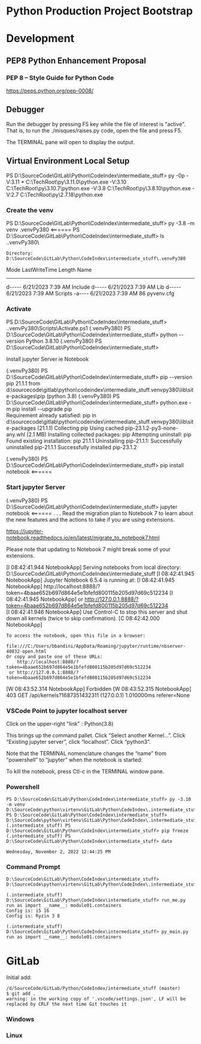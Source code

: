 # Python Production Project Bootstrap


# Development 
## PEP8 Python Enhancement Proposal
### PEP 8 – Style Guide for Python Code
https://peps.python.org/pep-0008/

## Debugger
Run the debugger by pressing F5 key while the file of interest is "active".
That is, to run the ./misques/raises.py code, open the file and press F5.

The TERMINAL pane will open to display the output.

## Virtual Environment Local Setup


PS D:\SourceCode\GitLab\Python\CodeIndex\intermediate_stuff> py -0p
 -V:3.11 *        C:\TechRoot\py\3.11.0\python.exe
 -V:3.10          C:\TechRoot\py\3.10.7\python.exe
 -V:3.8           C:\TechRoot\py\3.8.10\python.exe
 -V:2.7           C:\TechRoot\py\2.7.18\python.exe

### Create the venv
PS D:\SourceCode\GitLab\Python\CodeIndex\intermediate_stuff> py -3.8 -m venv .venvPy380  <======
PS D:\SourceCode\GitLab\Python\CodeIndex\intermediate_stuff> ls .\.venvPy380\


    Directory: D:\SourceCode\GitLab\Python\CodeIndex\intermediate_stuff\.venvPy380


Mode                 LastWriteTime         Length Name
----                 -------------         ------ ----
d-----         6/21/2023   7:39 AM                Include
d-----         6/21/2023   7:39 AM                Lib
d-----         6/21/2023   7:39 AM                Scripts
-a----         6/21/2023   7:39 AM             86 pyvenv.cfg

### Activate
PS D:\SourceCode\GitLab\Python\CodeIndex\intermediate_stuff> .\.venvPy380\Scripts\Activate.ps1
(.venvPy380) PS D:\SourceCode\GitLab\Python\CodeIndex\intermediate_stuff> python --version
Python 3.8.10
(.venvPy380) PS D:\SourceCode\GitLab\Python\CodeIndex\intermediate_stuff>

Install jupyter Server ie Notebook

(.venvPy380) PS D:\SourceCode\GitLab\Python\CodeIndex\intermediate_stuff> pip --version
pip 21.1.1 from d:\sourcecode\gitlab\python\codeindex\intermediate_stuff\.venvpy380\lib\site-packages\pip (python 3.8)
(.venvPy380) PS D:\SourceCode\GitLab\Python\CodeIndex\intermediate_stuff> python.exe -m pip install --upgrade pip   
Requirement already satisfied: pip in d:\sourcecode\gitlab\python\codeindex\intermediate_stuff\.venvpy380\lib\site-packages (21.1.1)
Collecting pip
  Using cached pip-23.1.2-py3-none-any.whl (2.1 MB)
Installing collected packages: pip
  Attempting uninstall: pip
    Found existing installation: pip 21.1.1
    Uninstalling pip-21.1.1:
      Successfully uninstalled pip-21.1.1
Successfully installed pip-23.1.2

(.venvPy380) PS D:\SourceCode\GitLab\Python\CodeIndex\intermediate_stuff> pip install notebook   <======



### Start jupyter Server
(.venvPy380) PS D:\SourceCode\GitLab\Python\CodeIndex\intermediate_stuff> jupyter notebook   <======
.
.
.
Read the migration plan to Notebook 7 to learn about the new features and the actions to take if you are using extensions.

https://jupyter-notebook.readthedocs.io/en/latest/migrate_to_notebook7.html

Please note that updating to Notebook 7 might break some of your extensions.

[I 08:42:41.944 NotebookApp] Serving notebooks from local directory: D:\SourceCode\GitLab\Python\CodeIndex\intermediate_stuff
[I 08:42:41.945 NotebookApp] Jupyter Notebook 6.5.4 is running at:
[I 08:42:41.945 NotebookApp] http://localhost:8888/?token=4baae652b697d864e5e1bfefd800115b205d97d69c512234
[I 08:42:41.945 NotebookApp]  or http://127.0.0.1:8888/?token=4baae652b697d864e5e1bfefd800115b205d97d69c512234      
[I 08:42:41.946 NotebookApp] Use Control-C to stop this server and shut down all kernels (twice to skip confirmation).
[C 08:42:42.000 NotebookApp] 

    To access the notebook, open this file in a browser:
        file:///C:/Users/bbandini/AppData/Roaming/jupyter/runtime/nbserver-40832-open.html
    Or copy and paste one of these URLs:
        http://localhost:8888/?token=4baae652b697d864e5e1bfefd800115b205d97d69c512234
     or http://127.0.0.1:8888/?token=4baae652b697d864e5e1bfefd800115b205d97d69c512234
[W 08:43:52.314 NotebookApp] Forbidden
[W 08:43:52.315 NotebookApp] 403 GET /api/kernels?1687351432311 (127.0.0.1) 1.010000ms referer=None

### VSCode Point to jupyter localhost server
Click on the upper-right "link" : Python(3.8)
 
This brings up the command pallet.  Click “Select another Kernel…”.
Click “Existing jupyter server”, click “localhost”.  Click “python3”.

Note that the TERMINAL nomenclature changes the “name” from “powershell” to “jupyter” when the notebook is started:
 
To kill the notebook, press Ctl-c in the TERMINAL window pane.

### Powershell
```
PS D:\SourceCode\GitLab\Python\CodeIndex\intermediate_stuff> py -3.10 -m venv D:\SourceCode\python\virtenv\GitLab\Python\CodeIndex\.intermediate_stuff
PS D:\SourceCode\GitLab\Python\CodeIndex\intermediate_stuff> D:\SourceCode\python\virtenv\GitLab\Python\CodeIndex\.intermediate_stuff\Scripts\Activate.ps1
(.intermediate_stuff) PS D:\SourceCode\GitLab\Python\CodeIndex\intermediate_stuff> pip freeze
(.intermediate_stuff) PS D:\SourceCode\GitLab\Python\CodeIndex\intermediate_stuff> date

Wednesday, November 2, 2022 12:44:25 PM
```

### Command Prompt
```
D:\SourceCode\GitLab\Python\CodeIndex\intermediate_stuff> D:\SourceCode\python\virtenv\GitLab\Python\CodeIndex\.intermediate_stuff\Scripts\Activate

(.intermediate_stuff) D:\SourceCode\GitLab\Python\CodeIndex\intermediate_stuff> run_me.py
run as import __name__: module01.containers
Config is: i5 16
Config is: Ryzin 3 8

(.intermediate_stuff) D:\SourceCode\GitLab\Python\CodeIndex\intermediate_stuff> py_main.py
run as import __name__: module01.containers
```

# GitLab
Initial add:
```
/d/SourceCode/GitLab/Python/CodeIndex/intermediate_stuff (master)
$ git add .
warning: in the working copy of '.vscode/settings.json', LF will be replaced by CRLF the next time Git touches it
```



### Windows

### Linux

